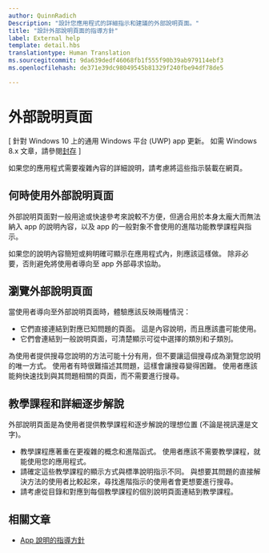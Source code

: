```yaml
---
author: QuinnRadich
Description: "設計您應用程式的詳細指示和建議的外部說明頁面。"
title: "設計外部說明頁面的指導方針"
label: External help
template: detail.hbs
translationtype: Human Translation
ms.sourcegitcommit: 9da639dedf46068fb1f555f90b39ab979114ebf3
ms.openlocfilehash: de371e39dc98049545b81329f240fbe94df78de5

---
```


# 外部說明頁面

\[ 針對 Windows 10 上的通用 Windows 平台 (UWP) app 更新。 如需 Windows 8.x 文章，請參閱[封存](http://go.microsoft.com/fwlink/p/?linkid=619132) \]

如果您的應用程式需要複雜內容的詳細說明，請考慮將這些指示裝載在網頁。

## <span id="when_to_use_external_help_pages"></span><span id="WHEN_TO_USE_EXTERNAL_HELP_PAGES"></span>何時使用外部說明頁面

外部說明頁面對一般用途或快速參考來說較不方便，但適合用於本身太龐大而無法納入 app 的說明內容，以及 app 的一般對象不會使用的進階功能教學課程與指示。

如果您的說明內容簡短或夠明確可顯示在應用程式內，則應該這樣做。 除非必要，否則避免將使用者導向至 app 外部尋求協助。

## <span id="navigating_external_help_pages"></span><span id="NAVIGATING_EXTERNAL_HELP_PAGES"></span>瀏覽外部說明頁面

當使用者導向至外部說明頁面時，體驗應該反映兩種情況：
-   它們直接連結到對應已知問題的頁面。 這是內容說明，而且應該盡可能使用。
-   它們會連結到一般說明頁面，可清楚顯示可從中選擇的類別和子類別。

為使用者提供搜尋您說明的方法可能十分有用，但不要讓這個搜尋成為瀏覽您說明的唯一方式。 使用者有時很難描述其問題，這樣會讓搜尋變得困難。 使用者應該能夠快速找到與其問題相關的頁面，而不需要進行搜尋。

## <span id="tutorials_and_detailed_walkthroughs"></span><span id="TUTORIALS_AND_DETAILED_WALKTHROUGHS"></span>教學課程和詳細逐步解說

外部說明頁面是為使用者提供教學課程和逐步解說的理想位置 (不論是視訊還是文字)。
-   教學課程應著重在更複雜的概念和進階函式。 使用者應該不需要教學課程，就能使用您的應用程式。
-   請確定這些教學課程的顯示方式與標準說明指示不同。 與想要其問題的直接解決方法的使用者比較起來，尋找進階指示的使用者會更想要進行搜尋。
-   請考慮從目錄和對應到每個教學課程的個別說明頁面連結到教學課程。

## <span id="related_topics"></span>相關文章

* [App 說明的指導方針](guidelines-for-app-help.md)



<!--HONumber=Aug16_HO3-->


